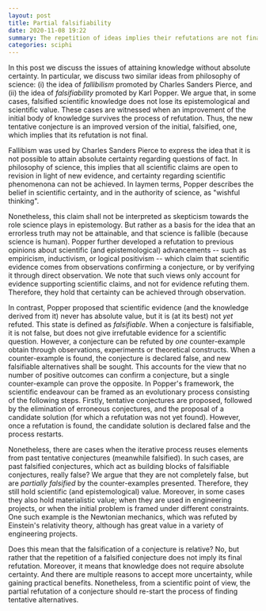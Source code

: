 ```yaml
---
layout: post
title: Partial falsifiability
date: 2020-11-08 19:22
summary: The repetition of ideas implies their refutations are not final.
categories: sciphi
---
```


In this post we discuss the issues of attaining knowledge without absolute certainty.
In particular, we discuss two similar ideas from philosophy of science: (i) the idea of
*fallibilism* promoted by Charles Sanders Pierce, and (ii) the idea of *falsifiability* promoted
by Karl Popper.
We argue that, in some cases, falsified scientific knowledge does not lose its epistemological and scientific value.
These cases are witnessed when an improvement of the initial body of knowledge survives the process of refutation.
Thus, the new tentative conjecture is an improved version of the initial, falsified, one,
which implies that its refutation is not final.


Fallibism was used by Charles Sanders Pierce to express the idea that it is not possible to
attain absolute certainty regarding questions of fact.
In philosophy of science, this implies that all scientific claims are open to revision in light of
new evidence, and certainty regarding scientific phenomenona can not be achieved.
In laymen terms, Popper describes the belief in scientific certainty, and in the authority of science, as "wishful thinking".


Nonetheless, this claim shall not be interpreted as skepticism towards the role science plays in epistemology.
But rather as a basis for the idea that an errorless truth may not be attainable, and that science
is fallible (because science is human).
Popper further developed a refutation to previous opinions about scientific (and epistemological) advancements -- such as empiricism, inductivism, or logical positivism -- which claim that scientific evidence comes from observations confirming a conjecture, or by verifying it through
direct observation. We note that such views only account for evidence supporting scientific claims,
and not for evidence refuting them.
Therefore, they hold that certainty can be achieved through observation.

In contrast, Popper proposed that scientific evidence (and the knowledge derived from it) never has
absolute value, but it is (at its best) not *yet* refuted.
This state is defined as *falsifiable*. When a conjecture is falsifiable, it is not false, but does
not give irrefutable evidence for a scientific question.
However, a conjecture can be refuted by *one* counter-example obtain through observations, experiments or theoretical
constructs.
When a counter-example is found, the conjecture is declared false, and new falsifiable alternatives shall be sought.
This accounts for the view that no number of positive outcomes can confirm a conjecture, but a single counter-example
can prove the opposite.
In Popper's framework, the scientific endeavour can be framed as an evolutionary process consisting of the following steps.
Firstly, tentative conjectures are proposed, followed by the elimination of erroneous conjectures, and the proposal
of a candidate solution (for which a refutation was not yet found).
However, once a refutation is found, the candidate solution is declared false and the process restarts.

Nonetheless, there are cases when the iterative process reuses elements from past tentative conjectures (meanwhile falsified).
In such cases, are past falsified conjectures, which act as building blocks of falsifiable conjectures, really false?
We argue that they are not completely false, but are *partially falsified* by the counter-examples presented.
Therefore, they still hold scientific (and epistemological) value.
Moreover, in some cases they also hold materialistic value; when they are used in engineering projects, or when
the initial problem is framed under different constraints.
One such example is the Newtonian mechanics, which was refuted by Einstein's relativity theory, although has great value in a variety of engineering projects.

Does this mean that the falsification of a conjecture is relative?
No, but rather that the repetition of a falsified conjecture does not imply its final refutation.
Moreover, it means that knowledge does not require absolute certainty.
And there are multiple reasons to accept more uncertainty, while gaining practical benefits.
Nonetheless, from a scientific point of view, the partial refutation of a conjecture should re-start
the process of finding tentative alternatives.